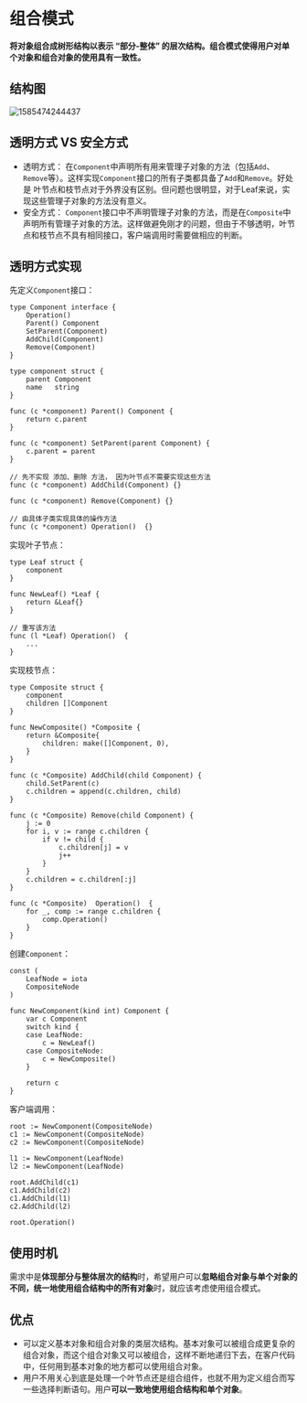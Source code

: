 # 组合模式

**将对象组合成树形结构以表示 “部分-整体” 的层次结构。组合模式使得用户对单个对象和组合对象的使用具有一致性。**

## 结构图

![1585474244437](../../../.gitbook/assets/1585474244437.png)

## 透明方式  VS  安全方式

* 透明方式： 在`Component`中声明所有用来管理子对象的方法（包括`Add`、`Remove`等）。这样实现`Component`接口的所有子类都具备了`Add`和`Remove`。好处是 叶节点和枝节点对于外界没有区别。但问题也很明显，对于Leaf来说，实现这些管理子对象的方法没有意义。
* 安全方式： `Component`接口中不声明管理子对象的方法，而是在`Composite`中声明所有管理子对象的方法。这样做避免刚才的问题，但由于不够透明，叶节点和枝节点不具有相同接口，客户端调用时需要做相应的判断。

## 透明方式实现

先定义`Component`接口：

```text
type Component interface {
    Operation()
    Parent() Component
    SetParent(Component)
    AddChild(Component)
    Remove(Component)
}

type component struct {
    parent Component
    name   string
}

func (c *component) Parent() Component {
    return c.parent
}

func (c *component) SetParent(parent Component) {
    c.parent = parent
}

// 先不实现 添加、删除 方法， 因为叶节点不需要实现这些方法
func (c *component) AddChild(Component) {}

func (c *component) Remove(Component) {}

// 由具体子类实现具体的操作方法
func (c *component) Operation()  {}
```

实现叶子节点：

```text
type Leaf struct {
    component
}

func NewLeaf() *Leaf {
    return &Leaf{}
}

// 重写该方法
func (l *Leaf) Operation()  {
    ...
}
```

实现枝节点：

```text
type Composite struct {
    component
    children []Component
}

func NewComposite() *Composite {
    return &Composite{
        children: make([]Component, 0),
    }
}

func (c *Composite) AddChild(child Component) {
    child.SetParent(c)
    c.children = append(c.children, child)
}

func (c *Composite) Remove(child Component) {
    j := 0
    for i, v := range c.children {
        if v != child {
            c.children[j] = v
            j++
        }
    }
    c.children = c.children[:j] 
}

func (c *Composite)  Operation()  {
    for _, comp := range c.children {
        comp.Operation()
    }
}
```

创建`Component`：

```text
const (
    LeafNode = iota
    CompositeNode
)

func NewComponent(kind int) Component {
    var c Component
    switch kind {
    case LeafNode:
        c = NewLeaf()
    case CompositeNode:
        c = NewComposite()
    }

    return c
}
```

客户端调用：

```text
root := NewComponent(CompositeNode)
c1 := NewComponent(CompositeNode)
c2 := NewComponent(CompositeNode)

l1 := NewComponent(LeafNode)
l2 := NewComponent(LeafNode)

root.AddChild(c1)
c1.AddChild(c2)
c1.AddChild(l1)
c2.AddChild(l2)

root.Operation()
```

## 使用时机

需求中是**体现部分与整体层次的结构**时，希望用户可以**忽略组合对象与单个对象的不同，统一地使用组合结构中的所有对象**时，就应该考虑使用组合模式。

## 优点

* 可以定义基本对象和组合对象的类层次结构。基本对象可以被组合成更复杂的组合对象，而这个组合对象又可以被组合，这样不断地递归下去，在客户代码中，任何用到基本对象的地方都可以使用组合对象。
* 用户不用关心到底是处理一个叶节点还是组合组件，也就不用为定义组合而写一些选择判断语句。用户**可以一致地使用组合结构和单个对象**。

